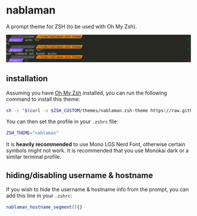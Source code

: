 # nablaman

A prompt theme for ZSH (to be used with Oh My Zsh).

![A screenshot of the nablaman theme.](screenshot.png)


## installation

Assuming you have [Oh My Zsh](https://ohmyz.sh/) installed, you can run the following
command to install this theme:

```sh
sh -c "$(curl -o $ZSH_CUSTOM/themes/nablaman.zsh-theme https://raw.githubusercontent.com/kokkonisd/nablaman-zsh-theme/main/nablaman.zsh-theme)"
```

You can then set the profile in your `.zshrc` file:

```sh
ZSH_THEME="nablaman"
```

It is **heavily recommended** to use Mono LGS Nerd Font, otherwise certain symbols might not work.
It is recommended that you use Monokai dark or a similar terminal profile.


## hiding/disabling username & hostname

If you wish to hide the username & hostname info from the prompt, you can add this line
in your `.zshrc`:

```sh
nablaman_hostname_segment(){}
```
